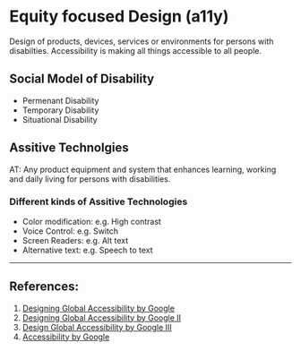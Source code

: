 # Equity focused Design (a11y)

Design of products, devices, services or environments for persons with disabilties. 
Accessibility is making all things accessible to all people. 

## Social Model of Disability
- Permenant Disability 
- Temporary Disability 
- Situational Disability 

## Assitive Technolgies
AT: Any product equipment and system that enhances learning, working and daily living for persons with disabilities. 

### Different kinds of Assitive Technologies
- Color modification: e.g. High contrast
- Voice Control: e.g. Switch
- Screen Readers: e.g. Alt text
- Alternative text: e.g. Speech to text


---
## References:
1. [Designing Global Accessibility by Google](https://design.google/library/designing-global-accessibility-part-1/)
2. [Designing Global Accessibility by Google II](https://design.google/library/designing-global-accessibility-part-2/)
3. [Design Global Accessibility by Google III](https://design.google/library/designing-global-accessibility-part-iii/)
4. [Accessibility by Google](https://material.io/design/usability/accessibility.html#hierarchy)
